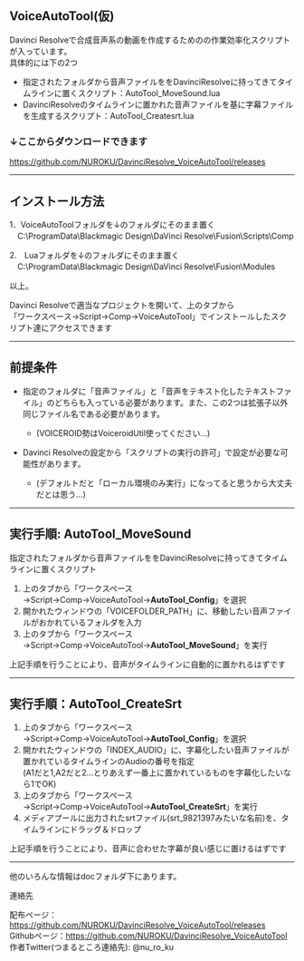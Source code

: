 ## VoiceAutoTool(仮)

Davinci Resolveで合成音声系の動画を作成するためのの作業効率化スクリプトが入っています。<br>
具体的には下の2つ
- 指定されたフォルダから音声ファイルををDavinciResolveに持ってきてタイムラインに置くスクリプト：AutoTool_MoveSound.lua
- DavinciResolveのタイムラインに置かれた音声ファイルを基に字幕ファイルを生成するスクリプト：AutoTool_Createsrt.lua

### ↓ここからダウンロードできます
https://github.com/NUROKU/DavinciResolve_VoiceAutoTool/releases

-------------------------------------------------------------
## インストール方法
1．VoiceAutoToolフォルダを↓のフォルダにそのまま置く<br>
　C:\ProgramData\Blackmagic Design\DaVinci Resolve\Fusion\Scripts\Comp

2.　Luaフォルダを↓のフォルダにそのまま置く<br>
　C:\ProgramData\Blackmagic Design\DaVinci Resolve\Fusion\Modules

以上。<br>

Davinci Resolveで適当なプロジェクトを開いて、上のタブから<br>
「ワークスペース→Script→Comp→VoiceAutoTool」でインストールしたスクリプト達にアクセスできます

--------------------------------------------------------------
## 前提条件
- 指定のフォルダに「音声ファイル」と「音声をテキスト化したテキストファイル」のどちらも入っている必要があります。また、この2つは拡張子以外同じファイル名である必要があります。
    - (VOICEROID勢はVoiceroidUtil使ってください…)

- Davinci Resolveの設定から「スクリプトの実行の許可」で設定が必要な可能性があります。
    - (デフォルトだと「ローカル環境のみ実行」になってると思うから大丈夫だとは思う…)

--------------------------------------------------------------
## 実行手順: AutoTool_MoveSound
指定されたフォルダから音声ファイルををDavinciResolveに持ってきてタイムラインに置くスクリプト


1. 上のタブから「ワークスペース→Script→Comp→VoiceAutoTool→**AutoTool_Config**」を選択
1. 開かれたウィンドウの「VOICEFOLDER_PATH」に、移動したい音声ファイルがおかれているフォルダを入力
1. 上のタブから「ワークスペース→Script→Comp→VoiceAutoTool→**AutoTool_MoveSound**」を実行

上記手順を行うことにより、音声がタイムラインに自動的に置かれるはずです


---------------------------------------------------------------
## 実行手順：AutoTool_CreateSrt

1. 上のタブから「ワークスペース→Script→Comp→VoiceAutoTool→**AutoTool_Config**」を選択
1. 開かれたウィンドウの「INDEX_AUDIO」に、字幕化したい音声ファイルが置かれているタイムラインのAudioの番号を指定<br>
(A1だと1,A2だと2...とりあえず一番上に置かれているものを字幕化したいなら1でOK)
1. 上のタブから「ワークスペース→Script→Comp→VoiceAutoTool→**AutoTool_CreateSrt**」を実行
1. メディアプールに出力されたsrtファイル(srt_9821397みたいな名前)を、タイムラインにドラッグ＆ドロップ

上記手順を行うことにより、音声に合わせた字幕が良い感じに置けるはずです

------------------------------------------------------------
他のいろんな情報はdocフォルダ下にあります。

連絡先

配布ページ：https://github.com/NUROKU/DavinciResolve_VoiceAutoTool/releases<br>
Githubページ：https://github.com/NUROKU/DavinciResolve_VoiceAutoTool<br>
作者Twitter(つまるところ連絡先): @nu_ro_ku

